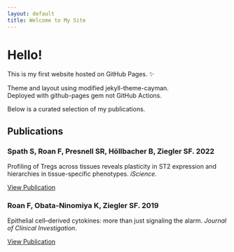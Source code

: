 ```yaml
---
layout: default
title: Welcome to My Site
---
```


# Hello!

This is my first website hosted on GitHub Pages. ✨

Theme and layout using modified jekyll-theme-cayman.<br>
Deployed with github-pages gem not GitHub Actions.

Below is a curated selection of my publications.

## Publications

<!-- Add portfolio layout here -->

<div class="portfolio-grid">
  <div class="portfolio-item">
    <h3>Spath S, Roan F, Presnell SR, Höllbacher B, Ziegler SF. 2022</h3>
    <p>Profiling of Tregs across tissues reveals plasticity in ST2 expression and hierarchies in tissue-specific phenotypes. <em>iScience</em>.</p>
    <a href="https://www.cell.com/iscience/fulltext/S2589-0042(22)01270-6?_returnURL=https%3A%2F%2Flinkinghub.elsevier.com%2Fretrieve%2Fpii%2FS2589004222012706%3Fshowall%3Dtrue" target="_blank">View Publication</a>
  </div>
  
  <div class="portfolio-item">
    <h3>Roan F, Obata-Ninomiya K, Ziegler SF. 2019</h3>
    <p>Epithelial cell–derived cytokines: more than just signaling the alarm. <em>Journal of Clinical Investigation</em>.</p>
    <a href="https://www.jci.org/articles/view/124606" target="_blank">View Publication</a>
  </div>

</div>
